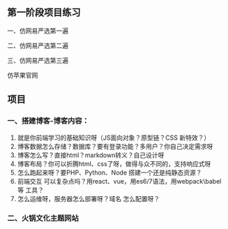 ## 第一阶段项目练习

一、仿网易严选第一遍

二、仿网易严选第二遍

三、仿网易严选第三遍

仿苹果官网

## 项目

### 一、搭建博客-博客内容：

1. 就是你前端学习的基础知识呀（JS面向对象？原型链？CSS 新特效？）
2. 博客数据怎么存储？数据库？要有登录功能？多用户？你自己决定需求呀
3. 博客怎么写？直接html？markdown转义？自己设计呀
4. 博客布局？你可以折腾html、css了呀，做得与众不同的，支持响应式呀
5. 怎么跑起来呀？要PHP、Python、Node 搭建一个还是纯静态资源？
6. 前端交互 可以复杂点吗？用react、vue，用es6/7语法，用webpack\babel等 工具？
7. 怎么运维呀，服务器怎么部署呀？域名 怎么配置呀？

### 二、火锅文化主题网站

